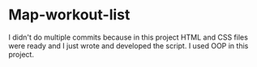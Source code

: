 # Map-workout-list
I didn't do multiple commits because in this project HTML and CSS files were ready and I just wrote and developed the script.
I used OOP in this project.

